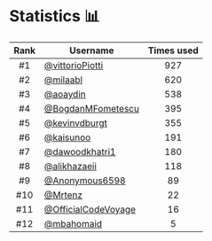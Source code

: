 # Statistics 📊

|Rank|Username|Times used|
:--------:|--------|:--------:|
|#1|[@vittorioPiotti](https://github.com/vittorioPiotti)|927|
|#2|[@milaabl](https://github.com/milaabl)|620|
|#3|[@aoaydin](https://github.com/aoaydin)|538|
|#4|[@BogdanMFometescu](https://github.com/BogdanMFometescu)|395|
|#5|[@kevinvdburgt](https://github.com/kevinvdburgt)|355|
|#6|[@kaisunoo](https://github.com/kaisunoo)|191|
|#7|[@dawoodkhatri1](https://github.com/dawoodkhatri1)|180|
|#8|[@alikhazaeii](https://github.com/alikhazaeii)|118|
|#9|[@Anonymous6598](https://github.com/Anonymous6598)|89|
|#10|[@Mrtenz](https://github.com/Mrtenz)|22|
|#11|[@OfficialCodeVoyage](https://github.com/OfficialCodeVoyage)|16|
|#12|[@mbahomaid](https://github.com/mbahomaid)|5|
